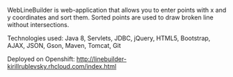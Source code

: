 WebLineBuilder is web-application that allows you to enter points with x and y coordinates and sort them.
Sorted points are used to draw broken line without intersections.

Technologies used: Java 8, Servlets, JDBC, jQuery, HTML5, Bootstrap, AJAX, JSON, Gson, Maven, Tomcat, Git

Deployed on Openshift: http://linebuilder-kirillrublevsky.rhcloud.com/index.html
